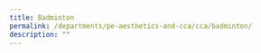 ```yaml
---
title: Badminton
permalink: /departments/pe-aesthetics-and-cca/cca/badminton/
description: ""
---
```

